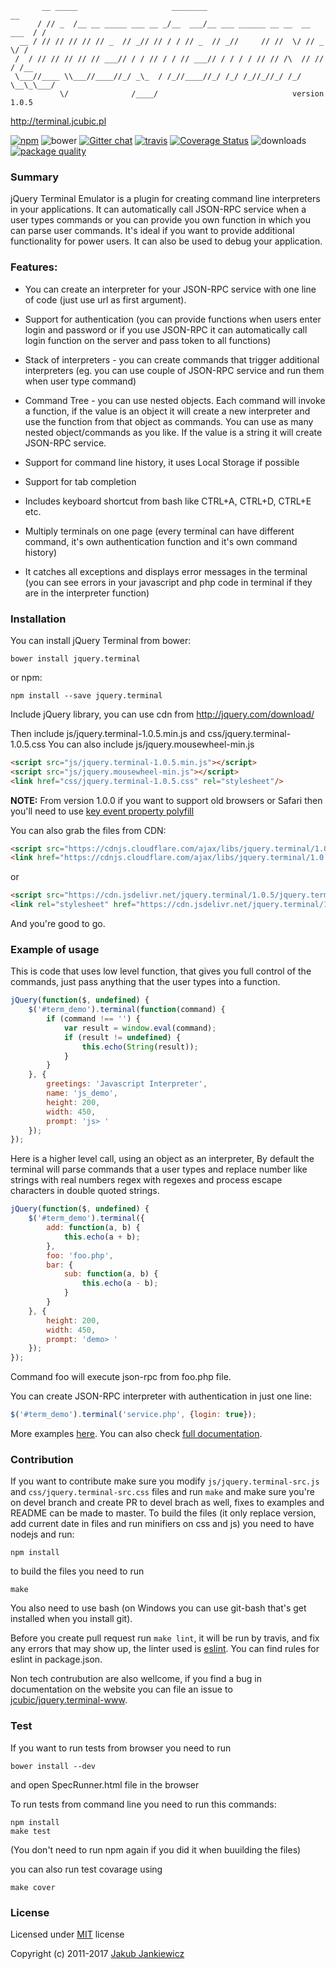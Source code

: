 ```
       __ _____                     ________                              __
      / // _  /__ __ _____ ___ __ _/__  ___/__ ___ ______ __ __  __ ___  / /
  __ / // // // // // _  // _// // / / // _  // _//     // //  \/ // _ \/ /
 /  / // // // // // ___// / / // / / // ___// / / / / // // /\  // // / /__
 \___//____ \\___//____//_/ _\_  / /_//____//_/ /_/ /_//_//_/ /_/ \__\_\___/
           \/              /____/                              version 1.0.5
```
http://terminal.jcubic.pl

[![npm](https://img.shields.io/badge/npm-1.0.5-blue.svg)](https://www.npmjs.com/package/jquery.terminal)
![bower](https://img.shields.io/badge/bower-1.0.5-yellow.svg)
[![Gitter chat](https://badges.gitter.im/jcubic/jquery.terminal.png)](https://gitter.im/jcubic/jquery.terminal)
[![travis](https://travis-ci.org/jcubic/jquery.terminal.svg?branch=master)](https://travis-ci.org/jcubic/jquery.terminal)
[![Coverage Status](https://coveralls.io/repos/github/jcubic/jquery.terminal/badge.svg?branch=master)](https://coveralls.io/github/jcubic/jquery.terminal?branch=master)
![downloads](https://img.shields.io/npm/dm/jquery.terminal.svg?style=flat)
[![package quality](http://npm.packagequality.com/shield/jquery.terminal.svg)](http://packagequality.com/#?package=jquery.terminal)



### Summary

jQuery Terminal Emulator is a plugin for creating command line interpreters in
your applications. It can automatically call JSON-RPC service when a user types
commands or you can provide you own function in which you can parse user
commands. It's ideal if you want to provide additional functionality for power
users. It can also be used to debug your application.

### Features:

* You can create an interpreter for your JSON-RPC service with one line
  of code (just use url as first argument).

* Support for authentication (you can provide functions when users enter
  login and password or if you use JSON-RPC it can automatically call
  login function on the server and pass token to all functions)

* Stack of interpreters - you can create commands that trigger additional
  interpreters (eg. you can use couple of JSON-RPC service and run them
  when user type command)

* Command Tree - you can use nested objects. Each command will invoke a
  function, if the value is an object it will create a new interpreter and
  use the function from that object as commands. You can use as many nested
  object/commands as you like. If the value is a string it will create
  JSON-RPC service.

* Support for command line history, it uses Local Storage if possible

* Support for tab completion

* Includes keyboard shortcut from bash like CTRL+A, CTRL+D, CTRL+E etc.

* Multiply terminals on one page (every terminal can have different
  command, it's own authentication function and it's own command history)

* It catches all exceptions and displays error messages in the terminal
  (you can see errors in your javascript and php code in terminal if they
  are in the interpreter function)

### Installation
You can install jQuery Terminal from bower:

```
bower install jquery.terminal
```

or npm:

```
npm install --save jquery.terminal
```

Include jQuery library, you can use cdn from http://jquery.com/download/


Then include js/jquery.terminal-1.0.5.min.js and css/jquery.terminal-1.0.5.css
You can also include js/jquery.mousewheel-min.js

```html
<script src="js/jquery.terminal-1.0.5.min.js"></script>
<script src="js/jquery.mousewheel-min.js"></script>
<link href="css/jquery.terminal-1.0.5.css" rel="stylesheet"/>
```

**NOTE:** From version 1.0.0 if you want to support old browsers or Safari then you'll need to use [key event property polyfill](https://github.com/cvan/keyboardevent-key-polyfill/)

You can also grab the files from CDN:

```html
<script src="https://cdnjs.cloudflare.com/ajax/libs/jquery.terminal/1.0.5/js/jquery.terminal.min.js"></script>
<link href="https://cdnjs.cloudflare.com/ajax/libs/jquery.terminal/1.0.5/css/jquery.terminal.min.css" rel="stylesheet"/>
```

or

```html
<script src="https://cdn.jsdelivr.net/jquery.terminal/1.0.5/jquery.terminal.min.js"></script>
<link rel="stylesheet" href="https://cdn.jsdelivr.net/jquery.terminal/1.0.5/jquery.terminal.min.css">
```

And you're good to go.


### Example of usage

This is code that uses low level function, that gives you full control of the commands,
just pass anything that the user types into a function.

```javascript
jQuery(function($, undefined) {
    $('#term_demo').terminal(function(command) {
        if (command !== '') {
            var result = window.eval(command);
            if (result != undefined) {
                this.echo(String(result));
            }
        }
    }, {
        greetings: 'Javascript Interpreter',
        name: 'js_demo',
        height: 200,
        width: 450,
        prompt: 'js> '
    });
});
```

Here is a higher level call, using an object as an interpreter, By default the terminal will
parse commands that a user types and replace number like strings with real numbers
regex with regexes and process escape characters in double quoted strings.

```javascript
jQuery(function($, undefined) {
    $('#term_demo').terminal({
        add: function(a, b) {
            this.echo(a + b);
        },
        foo: 'foo.php',
        bar: {
            sub: function(a, b) {
                this.echo(a - b);
            }
        }
    }, {
        height: 200,
        width: 450,
        prompt: 'demo> '
    });
});
```

Command foo will execute json-rpc from foo.php file.

You can create JSON-RPC interpreter with authentication in just one line:

```javascript
$('#term_demo').terminal('service.php', {login: true});
```

More examples [here](http://terminal.jcubic.pl/examples.php). You can also check
[full documentation](http://terminal.jcubic.pl/api_reference.php).


### Contribution

If you want to contribute make sure you modify `js/jquery.terminal-src.js` and `css/jquery.terminal-src.css` files and run `make` and make sure you're on devel branch and create PR to devel brach as well, fixes to examples and README can be made to master. To build the files (it only replace version, add current date in files and run minifiers on css and js) you need to have nodejs and run:

```
npm install
```

to build the files you need to run

```
make
```

You also need to use bash (on Windows you can use git-bash that's get installed when you install git).

Before you create pull request run `make lint`, it will be run by travis, and fix any errors that may show up, the linter used is [eslint](http://eslint.org/). You can find rules for eslint in package.json.

Non tech contrubution are also wellcome, if you find a bug in documentation on the website you can file an issue to [jcubic/jquery.terminal-www](https://github.com/jcubic/jquery.terminal-www).


### Test

If you want to run tests from browser you need to run

```
bower install --dev
```

and open SpecRunner.html file in the browser


To run tests from command line you need to run this commands:

```
npm install
make test
```

(You don't need to run npm again if you did it when buuilding the files)

you can also run test covarage using

```
make cover
```


### License

Licensed under [MIT](http://opensource.org/licenses/MIT) license

Copyright (c) 2011-2017 [Jakub Jankiewicz](http://jcubic.pl)
